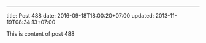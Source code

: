 ---
title: Post 488
date: 2016-09-18T18:00:20+07:00
updated: 2013-11-19T08:34:13+07:00

This is content of post 488